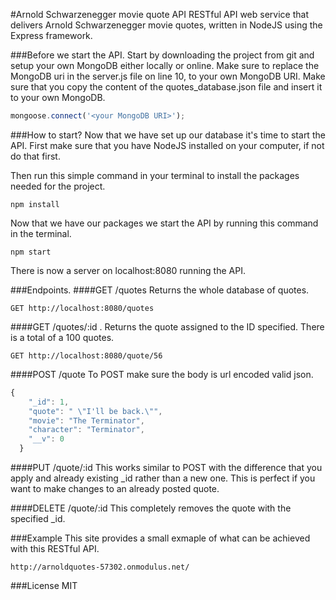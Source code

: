 #Arnold Schwarzenegger movie quote API
RESTful API web service that delivers Arnold Schwarzenegger movie quotes, written in NodeJS using the Express framework.

###Before we start the API.
Start by downloading the project from git and setup your own MongoDB either locally or online.
Make sure to replace the MongoDB uri in the server.js file on line 10, to your own MongoDB URI.
Make sure that you copy the content of the quotes_database.json file and insert it to your own MongoDB.
```javascript
mongoose.connect('<your MongoDB URI>');
```
###How to start?
Now that we have set up our database it's time to start the API.
First make sure that you have NodeJS installed on your computer, if not do that first.

Then run this simple command in your terminal to install the packages needed for the project.
```
npm install
```
Now that we have our packages we start the API by running this command in the terminal.
```
npm start
```
There is now a server on localhost:8080 running the API.

###Endpoints.
####GET /quotes
Returns the whole database of quotes.
```
GET http://localhost:8080/quotes
```
####GET /quotes/:id .
Returns the quote assigned to the ID specified. There is a total of a 100 quotes.
```
GET http://localhost:8080/quote/56
```
####POST /quote
To POST make sure the body is url encoded valid json.
```javascript
{
    "_id": 1,
    "quote": " \"I'll be back.\"",
    "movie": "The Terminator",
    "character": "Terminator",
    "__v": 0
  }
```
####PUT /quote/:id
This works similar to POST with the difference that you apply and already existing _id rather than a new one.
This is perfect if you want to make changes to an already posted quote.

####DELETE /quote/:id
This completely removes the quote with the specified _id.

###Example
This site provides a small exmaple of what can be achieved with this RESTful API.
```
http://arnoldquotes-57302.onmodulus.net/
```

###License
MIT

